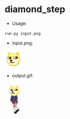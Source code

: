 # diamond_step

* Usage:

`run.py input.png`

* input.png:

![input example](https://raw.githubusercontent.com/GalaDOS/diamond_step/master/images/doge.png)

* output.gif:

![output example](https://raw.githubusercontent.com/GalaDOS/diamond_step/master/images/out.gif)

